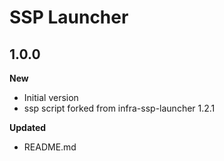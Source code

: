 # SSP Launcher

## 1.0.0

**New**

* Initial version
* ssp script forked from infra-ssp-launcher 1.2.1

**Updated**

* README.md

